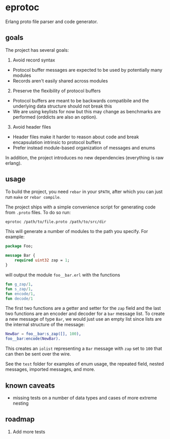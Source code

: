 # eprotoc

Erlang proto file parser and code generator.

## goals

The project has several goals:

1. Avoid record syntax
  - Protocol buffer messages are expected to be used by potentially
    many modules
  - Records aren't easily shared across modules
2. Preserve the flexibility of protocol buffers
  - Protocol buffers are meant to be backwards compatibile and the
    underlying data structure should not break this
  - We are using keylists for now but this may change as benchmarks
    are performed (orddicts are also an option).
3. Avoid header files
  - Header files make it harder to reason about code and break
    encapsulation intrinsic to protocol buffers
  - Prefer instead module-based organization of messages and enums

In addition, the project introduces no new dependencies (everything is
raw erlang).

## usage

To build the project, you need `rebar` in your `$PATH`, after which
you can just run `make` or `rebar compile`.

The project ships with a simple convenience script for generating code
from `.proto` files. To do so run:

```bash
eprotoc /path/to/file.proto /path/to/src/dir
```

This will generate a number of modules to the path you specify. For
example:

```proto
package Foo;

message Bar {
    required uint32 zap = 1;
}
```

will output the module `foo__bar.erl` with the functions

```erlang
fun g_zap/1,
fun s_zap/1,
fun encode/1,
fun decode/1
```

The first two functions are a getter and setter for the `zap` field
and the last two functions are an encoder and decoder for a `bar`
message list. To create a new message of type `Bar`, we would just use
an empty list since lists are the internal structure of the message:

```erlang
NewBar = foo__bar:s_zap([], 100),
foo__bar:encode(NewBar).
```

This creates an `iolist` representing a `Bar` message with `zap` set
to `100` that can then be sent over the wire.

See the `test` folder for examples of enum usage, the repeated field,
nested messages, imported messages, and more.

## known caveats

- missing tests on a number of data types and cases of more extreme
  nesting

## roadmap

1. Add more tests

